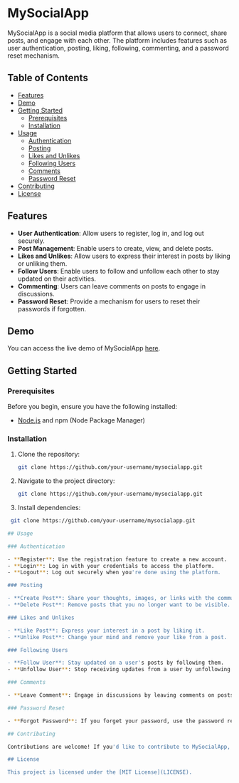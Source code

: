 # MySocialApp

MySocialApp is a social media platform that allows users to connect, share posts, and engage with each other. The platform includes features such as user authentication, posting, liking, following, commenting, and a password reset mechanism.

## Table of Contents

- [Features](#features)
- [Demo](#demo)
- [Getting Started](#getting-started)
  - [Prerequisites](#prerequisites)
  - [Installation](#installation)
- [Usage](#usage)
  - [Authentication](#authentication)
  - [Posting](#posting)
  - [Likes and Unlikes](#likes-and-unlikes)
  - [Following Users](#following-users)
  - [Comments](#comments)
  - [Password Reset](#password-reset)
- [Contributing](#contributing)
- [License](#license)

## Features

- **User Authentication**: Allow users to register, log in, and log out securely.
- **Post Management**: Enable users to create, view, and delete posts.
- **Likes and Unlikes**: Allow users to express their interest in posts by liking or unliking them.
- **Follow Users**: Enable users to follow and unfollow each other to stay updated on their activities.
- **Commenting**: Users can leave comments on posts to engage in discussions.
- **Password Reset**: Provide a mechanism for users to reset their passwords if forgotten.

## Demo

You can access the live demo of MySocialApp [here](https://mysocialapp.onrender.com).

## Getting Started

### Prerequisites

Before you begin, ensure you have the following installed:

- [Node.js](https://nodejs.org/) and npm (Node Package Manager)

### Installation

1. Clone the repository:

   ```bash
   git clone https://github.com/your-username/mysocialapp.git

2. Navigate to the project directory:

   ```bash
   git clone https://github.com/your-username/mysocialapp.git

3. Install dependencies:
   
  ```bash
   git clone https://github.com/your-username/mysocialapp.git

## Usage

### Authentication

- **Register**: Use the registration feature to create a new account.
- **Login**: Log in with your credentials to access the platform.
- **Logout**: Log out securely when you're done using the platform.

### Posting

- **Create Post**: Share your thoughts, images, or links with the community.
- **Delete Post**: Remove posts that you no longer want to be visible.

### Likes and Unlikes

- **Like Post**: Express your interest in a post by liking it.
- **Unlike Post**: Change your mind and remove your like from a post.

### Following Users

- **Follow User**: Stay updated on a user's posts by following them.
- **Unfollow User**: Stop receiving updates from a user by unfollowing them.

### Comments

- **Leave Comment**: Engage in discussions by leaving comments on posts.

### Password Reset

- **Forgot Password**: If you forget your password, use the password reset feature to regain access.

## Contributing

Contributions are welcome! If you'd like to contribute to MySocialApp, please follow our [contribution guidelines](CONTRIBUTING.md).

## License

This project is licensed under the [MIT License](LICENSE).

   
